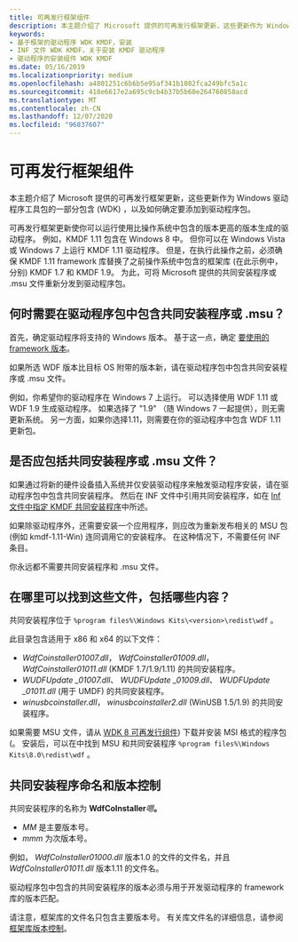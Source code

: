 ```yaml
---
title: 可再发行框架组件
description: 本主题介绍了 Microsoft 提供的可再发行框架更新，这些更新作为 Windows 驱动程序工具包的一部分包含在 Windows 8.1 (WDK) ，以及如何确定要添加到驱动程序包中的文件。
keywords:
- 基于框架的驱动程序 WDK KMDF，安装
- INF 文件 WDK KMDF，关于安装 KMDF 驱动程序
- 驱动程序的安装组件 WDK KMDF
ms.date: 05/16/2019
ms.localizationpriority: medium
ms.openlocfilehash: a4801251c6b6b5e95af341b1082fca249bfc5a1c
ms.sourcegitcommit: 418e6617e2a695c9cb4b37b5b60e264760858acd
ms.translationtype: MT
ms.contentlocale: zh-CN
ms.lasthandoff: 12/07/2020
ms.locfileid: "96837607"
---
```

# <a name="redistributable-framework-components"></a>可再发行框架组件

本主题介绍了 Microsoft 提供的可再发行框架更新，这些更新作为 Windows 驱动程序工具包的一部分包含 (WDK) ，以及如何确定要添加到驱动程序包。

可再发行框架更新使你可以运行使用比操作系统中包含的版本更高的版本生成的驱动程序。 例如，KMDF 1.11 包含在 Windows 8 中。 但你可以在 Windows Vista 或 Windows 7 上运行 KMDF 1.11 驱动程序。 但是，在执行此操作之前，必须确保 KMDF 1.11 framework 库替换了之前操作系统中包含的框架库 (在此示例中，分别) KMDF 1.7 和 KMDF 1.9。 为此，可将 Microsoft 提供的共同安装程序或 .msu 文件重新分发到驱动程序包。

## <a name="when-do-i-need-to-include-a-co-installer-or-msu-in-my-driver-package"></a>何时需要在驱动程序包中包含共同安装程序或 .msu？

首先，确定驱动程序将支持的 Windows 版本。  基于这一点，确定 [要使用的 framework 版本](building-and-loading-a-kmdf-driver.md#which-framework-version-should-i-use)。

如果所选 WDF 版本比目标 OS 附带的版本新，请在驱动程序包中包含共同安装程序或 .msu 文件。

例如，你希望你的驱动程序在 Windows 7 上运行。  可以选择使用 WDF 1.11 或 WDF 1.9 生成驱动程序。 如果选择了 "1.9" （随 Windows 7 一起提供），则无需更新系统。 另一方面，如果你选择1.11，则需要在你的驱动程序中包含 WDF 1.11 更新包。

## <a name="should-i-include-the-co-installer-or-the-msu-file"></a>是否应包括共同安装程序或 .msu 文件？

如果通过将新的硬件设备插入系统并仅安装驱动程序来触发驱动程序安装，请在驱动程序包中包含共同安装程序。 然后在 INF 文件中引用共同安装程序，如在 [Inf 文件中指定 KMDF 共同安装程序](installing-the-framework-s-co-installer.md)中所述。

如果除驱动程序外，还需要安装一个应用程序，则应改为重新发布相关的 MSU 包 (例如 kmdf-1.11-Win) 连同调用它的安装程序。
在这种情况下，不需要任何 INF 条目。

你永远都不需要共同安装程序和 .msu 文件。


## <a name="where-can-i-find-these-files-and-whats-included"></a>在哪里可以找到这些文件，包括哪些内容？

共同安装程序位于 `%program files%\Windows Kits\<version>\redist\wdf` 。

此目录包含适用于 x86 和 x64 的以下文件：

-   *WdfCoinstaller01007.dll*， *WdfCoinstaller01009.dll*， *WdfCoinstaller01011.dll* (KMDF 1.7/1.9/1.11) 的共同安装程序。
-   *WUDFUpdate \_01007.dll*、 *WUDFUpdate \_01009.dll*、 *WUDFUpdate \_01011.dll* (用于 UMDF) 的共同安装程序。
-   *winusbcoinstaller.dll*， *winusbcoinstaller2.dll* (WinUSB 1.5/1.9) 的共同安装程序。

如果需要 MSU 文件，请从 [WDK 8 可再发行组件](https://go.microsoft.com/fwlink/p/?LinkID=253170)) 下载并安装 MSI 格式的程序包 (。
安装后，可以在中找到 MSU 和共同安装程序 `%program files%\Windows Kits\8.0\redist\wdf` 。

## <a name="co-installer-naming-and-versioning"></a>共同安装程序命名和版本控制

共同安装程序的名称为 **WdfCoInstaller**<em>嗯</em>**。**

-   *MM* 是主要版本号。
-   *mmm* 为次版本号。

例如， *WdfCoInstaller01000.dll* 版本1.0 的文件的文件名，并且 *WdfCoInstaller01011.dll* 版本1.11 的文件名。

驱动程序包中包含的共同安装程序的版本必须与用于开发驱动程序的 framework 库的版本匹配。

请注意，框架库的文件名只包含主要版本号。 有关库文件名的详细信息，请参阅 [框架库版本控制](framework-library-versioning.md)。
